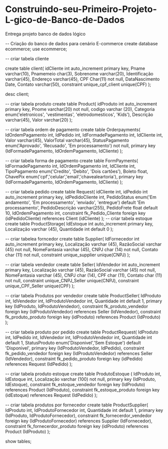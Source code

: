 # Construindo-seu-Primeiro-Projeto-L-gico-de-Banco-de-Dados
Entrega projeto banco de dados lógico

-- Criação do banco de dados para cenário E-commerce create database ecommerce; use ecommerce;

-- criar tabela cliente

create table client( idCliente int auto_increment primary key, Pname varchar(10), Pnamemeio char(3), Sobrenome varchar(20), Identificação varchar(45), Endereço varchar(45), CPF Char(11) not null, DataNascimento Date, Contato varchar(50), constraint unique_cpf_client unique(CPF) );

desc client;

-- criar tabela produto create table Product( idProduto int auto_increment primary key, Pnome varchar(20) not null, codigo varchar (20), Categoria enum('eletronicos', 'vestimentas', 'eletrodomesticos', 'Kids'), Descrição varchar(45), Valor varchar(20) );

-- criar tabela ordem de pagamento create table Orderpayments( IdOrdemPagamento int, IdPedido int, IdFormadePagamento int, IdCliente int, Valor varchar(45), ValorTotal varchar(45), StatusPagamento enum('Aprovado', 'Recusado', 'Em processamento') not null, primary key (IdFormadePagamento, IdOrdemPagamento, IdCliente) );

-- criar tabela forma de pagamento create table FormPayments( IdFormadePagamento int, IdOrdemPagamento int, IdCliente int, TipoPagamento enum('Credito', 'Debito', 'Dois cartões'), Boleto float, ChavePix enum('cpf','celular','email','chavealeartoria'), primary key (IdFormadePagamento, IdOrdemPagamento, IdCliente) );

-- criar tabela pedido create table Request( idCliente int, idPedido int auto_increment primary key, idPedidoCliente int, PedidoStatus enum('Em andamento', 'Em processamento', 'enviado', 'entregue') default 'Em processamento', PedidoDescrição varchar(255), PedidoFrete float default 10, IdOrdemPagamento int, constraint fk_Pedido_Cliente foreign key (idPedidoCliente) references Client (idCliente) ); -- criar tabela estoque create table ProductStorage( IdEstoque int auto_increment primary key, Localização varchar (45), Quantidade int default 0 );

-- criar tabelea forncedor create table Supplier( IdFornecedor int auto_increment primary key, Localização varchar (45), RazãoSocial varchar (45) not null, NomeFantasia varchar (45), CNPJ char (14) not null, Contato char (11) not null, constraint unique_supplier unique(CNPJ) );

-- criar tabela vendedor create table Seller( IdVendedor int auto_increment primary key, Localização varchar (45), RazãoSocial varchar (45) not null, NomeFantasia varchar (45), CNPJ char (14), CPF char (11), Contato char (11) not null, constraint unique_CNPJ_Seller unique(CNPJ), constraint unique_CPF_Seller unique(CPF) );

-- criar tabela Produtos por vendedor create table ProductSeller( IdProduto int, IdVendedor int, IdProdutoVendedor int, Quantidade int default 1, primary key (IdProduto, IdProdutoVendedor), constraint fk_produto_vendedor foreign key (IdProdutoVendedor) references Seller (IdVendedor), constraint fk_produto_produto foreign key (idProduto) references Product (IdProduto) );

-- criar tabela produto por pedido create table ProductRequest( IdProduto int, IdPedido int, IdVendedor int, IdProdutoVendedor int, Quantidade int default 1, StatusProduto enum('Disponivel','Sem Estoque') default 'Disponivel', primary key (IdProdutoVendedor, IdPedido), constraint fk_pedido_vendedor foreign key (IdProdutoVendedor) references Seller (IdVendedor), constraint fk_pedido_produto foreign key (idPedido) references Request (IdPedido) );

-- criar tabela produto estoque create table ProdutoEstoque ( IdProduto int, IdEstoque int, Localização varchar (100) not null, primary key (IdProduto, IdEstoque), constraint fk_estoque_vendedor foreign key (IdProduto) references Product (IdProduto), constraint fk_estoque_produto foreign key (idEstoque) references Request (IdPedido) );

-- criar tabela produtos por fornecedor create table ProductSupplier( IdProduto int, IdProdutoFornecedor int, Quantidade int default 1, primary key (IdProduto, IdProdutoFornecedor), constraint fk_fornecerdor_vendedor foreign key (IdProdutoFornecedor) references Supplier (IdFornecedor), constraint fk_fornecerdor_produto foreign key (idProduto) references Product (IdProduto) );

show tables;

